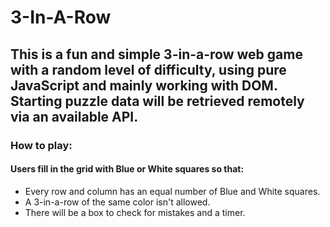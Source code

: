 # 3-In-A-Row
## This is a fun and simple 3-in-a-row web game with a random level of difficulty, using pure JavaScript and mainly working with DOM. Starting puzzle data will be retrieved remotely via an available API.
### How to play: 
#### Users fill in the grid with Blue or White squares so that:
- Every row and column has an equal number of Blue and White squares.
- A 3-in-a-row of the same color isn't allowed.
- There will be a box to check for mistakes and a timer.
